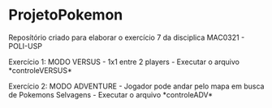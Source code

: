 # ProjetoPokemon
<p>Reposítório criado para elaborar o exercício 7 da disciplica MAC0321 - POLI-USP</p>
<p>Exercício 1: MODO VERSUS - 1x1 entre 2 players - Executar o arquivo *controleVERSUS*</p>
<p>Exercício 2: MODO ADVENTURE - Jogador pode andar pelo mapa em busca de Pokemons Selvagens - Executar o arquivo *controleADV*</p>
